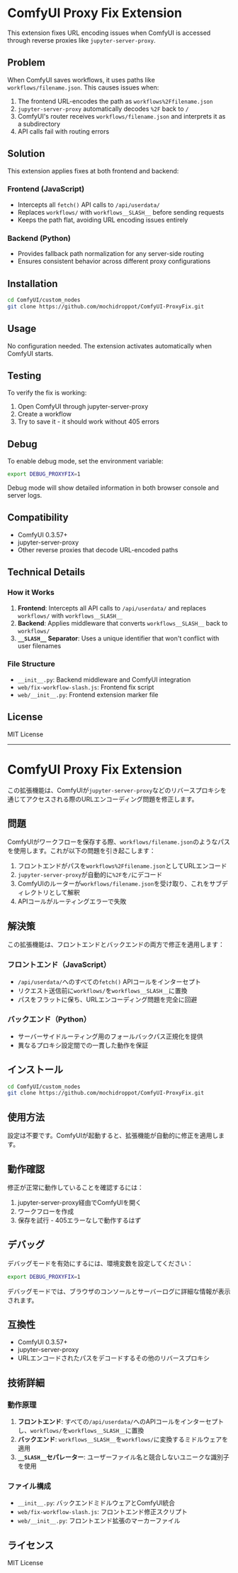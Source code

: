 # ComfyUI Proxy Fix Extension

This extension fixes URL encoding issues when ComfyUI is accessed through reverse proxies like `jupyter-server-proxy`.

## Problem

When ComfyUI saves workflows, it uses paths like `workflows/filename.json`. This causes issues when:

1. The frontend URL-encodes the path as `workflows%2Ffilename.json`
2. `jupyter-server-proxy` automatically decodes `%2F` back to `/`
3. ComfyUI's router receives `workflows/filename.json` and interprets it as a subdirectory
4. API calls fail with routing errors

## Solution

This extension applies fixes at both frontend and backend:

### Frontend (JavaScript)
- Intercepts all `fetch()` API calls to `/api/userdata/`
- Replaces `workflows/` with `workflows__SLASH__` before sending requests
- Keeps the path flat, avoiding URL encoding issues entirely

### Backend (Python)
- Provides fallback path normalization for any server-side routing
- Ensures consistent behavior across different proxy configurations

## Installation

```bash
cd ComfyUI/custom_nodes
git clone https://github.com/mochidroppot/ComfyUI-ProxyFix.git
```

## Usage

No configuration needed. The extension activates automatically when ComfyUI starts.

## Testing

To verify the fix is working:

1. Open ComfyUI through jupyter-server-proxy
2. Create a workflow
3. Try to save it - it should work without 405 errors

## Debug

To enable debug mode, set the environment variable:

```bash
export DEBUG_PROXYFIX=1
```

Debug mode will show detailed information in both browser console and server logs.

## Compatibility

- ComfyUI 0.3.57+
- jupyter-server-proxy
- Other reverse proxies that decode URL-encoded paths

## Technical Details

### How it Works

1. **Frontend**: Intercepts all API calls to `/api/userdata/` and replaces `workflows/` with `workflows__SLASH__`
2. **Backend**: Applies middleware that converts `workflows__SLASH__` back to `workflows/`
3. **`__SLASH__` Separator**: Uses a unique identifier that won't conflict with user filenames

### File Structure

- `__init__.py`: Backend middleware and ComfyUI integration
- `web/fix-workflow-slash.js`: Frontend fix script
- `web/__init__.py`: Frontend extension marker file

## License

MIT License

---

# ComfyUI Proxy Fix Extension

この拡張機能は、ComfyUIが`jupyter-server-proxy`などのリバースプロキシを通じてアクセスされる際のURLエンコーディング問題を修正します。

## 問題

ComfyUIがワークフローを保存する際、`workflows/filename.json`のようなパスを使用します。これが以下の問題を引き起こします：

1. フロントエンドがパスを`workflows%2Ffilename.json`としてURLエンコード
2. `jupyter-server-proxy`が自動的に`%2F`を`/`にデコード
3. ComfyUIのルーターが`workflows/filename.json`を受け取り、これをサブディレクトリとして解釈
4. APIコールがルーティングエラーで失敗

## 解決策

この拡張機能は、フロントエンドとバックエンドの両方で修正を適用します：

### フロントエンド（JavaScript）
- `/api/userdata/`へのすべての`fetch()` APIコールをインターセプト
- リクエスト送信前に`workflows/`を`workflows__SLASH__`に置換
- パスをフラットに保ち、URLエンコーディング問題を完全に回避

### バックエンド（Python）
- サーバーサイドルーティング用のフォールバックパス正規化を提供
- 異なるプロキシ設定間での一貫した動作を保証

## インストール

```bash
cd ComfyUI/custom_nodes
git clone https://github.com/mochidroppot/ComfyUI-ProxyFix.git
```

## 使用方法

設定は不要です。ComfyUIが起動すると、拡張機能が自動的に修正を適用します。

## 動作確認

修正が正常に動作していることを確認するには：

1. jupyter-server-proxy経由でComfyUIを開く
2. ワークフローを作成
3. 保存を試行 - 405エラーなしで動作するはず

## デバッグ

デバッグモードを有効にするには、環境変数を設定してください：

```bash
export DEBUG_PROXYFIX=1
```

デバッグモードでは、ブラウザのコンソールとサーバーログに詳細な情報が表示されます。

## 互換性

- ComfyUI 0.3.57+
- jupyter-server-proxy
- URLエンコードされたパスをデコードするその他のリバースプロキシ

## 技術詳細

### 動作原理

1. **フロントエンド**: すべての`/api/userdata/`へのAPIコールをインターセプトし、`workflows/`を`workflows__SLASH__`に置換
2. **バックエンド**: `workflows__SLASH__`を`workflows/`に変換するミドルウェアを適用
3. **`__SLASH__`セパレーター**: ユーザーファイル名と競合しないユニークな識別子を使用

### ファイル構成

- `__init__.py`: バックエンドミドルウェアとComfyUI統合
- `web/fix-workflow-slash.js`: フロントエンド修正スクリプト
- `web/__init__.py`: フロントエンド拡張のマーカーファイル

## ライセンス

MIT License